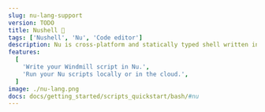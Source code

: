 ```yaml
---
slug: nu-lang-support
version: TODO
title: Nushell 🐘
tags: ['Nushell', 'Nu', 'Code editor']
description: Nu is cross-platform and statically typed shell written in Rust. I invite you to play around with it! 
features:
  [
    'Write your Windmill script in Nu.',
    'Run your Nu scripts locally or in the cloud.',
  ]
image: ./nu-lang.png
docs: docs/getting_started/scripts_quickstart/bash/#nu
---
```

